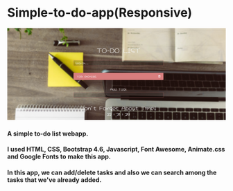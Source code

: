 # Simple-to-do-app(Responsive)
![](https://github.com/kutlukarakoc/Simple-to-do-app/blob/main/simple-to-do.png)

#### A simple to-do list webapp.
#### I used HTML, CSS, Bootstrap 4.6, Javascript, Font Awesome, Animate.css and Google Fonts to make this app.
#### In this app, we can add/delete tasks and also we can search among the tasks that we've already added.
